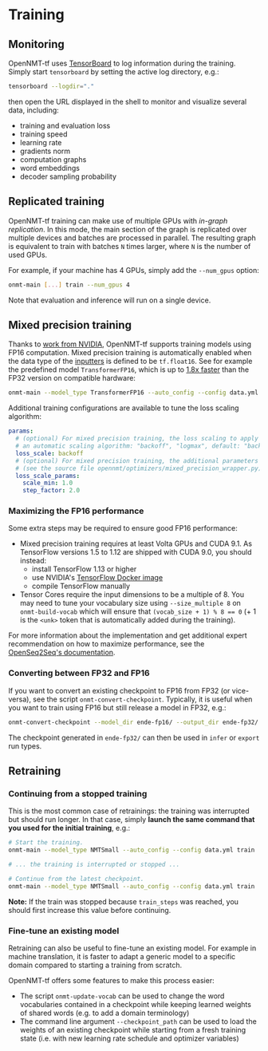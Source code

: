 # Training

## Monitoring

OpenNMT-tf uses [TensorBoard](https://www.tensorflow.org/guide/summaries_and_tensorboard) to log information during the training. Simply start `tensorboard` by setting the active log directory, e.g.:

```bash
tensorboard --logdir="."
```

then open the URL displayed in the shell to monitor and visualize several data, including:

* training and evaluation loss
* training speed
* learning rate
* gradients norm
* computation graphs
* word embeddings
* decoder sampling probability

## Replicated training

OpenNMT-tf training can make use of multiple GPUs with *in-graph replication*. In this mode, the main section of the graph is replicated over multiple devices and batches are processed in parallel. The resulting graph is equivalent to train with batches `N` times larger, where `N` is the number of used GPUs.

For example, if your machine has 4 GPUs, simply add the `--num_gpus` option:

```bash
onmt-main [...] train --num_gpus 4
```

Note that evaluation and inference will run on a single device.

## Mixed precision training

Thanks to [work from NVIDIA](https://github.com/NVIDIA/OpenSeq2Seq), OpenNMT-tf supports training models using FP16 computation. Mixed precision training is automatically enabled when the data type of the [inputters](package/opennmt.inputters.inputter.html) is defined to be `tf.float16`. See for example the predefined model `TransformerFP16`, which is up to [1.8x faster](https://github.com/OpenNMT/OpenNMT-tf/pull/211#issuecomment-455605090) than the FP32 version on compatible hardware:

```bash
onmt-main --model_type TransformerFP16 --auto_config --config data.yml train
```

Additional training configurations are available to tune the loss scaling algorithm:

```yaml
params:
  # (optional) For mixed precision training, the loss scaling to apply (a constant value or
  # an automatic scaling algorithm: "backoff", "logmax", default: "backoff")
  loss_scale: backoff
  # (optional) For mixed precision training, the additional parameters to pass the loss scale
  # (see the source file opennmt/optimizers/mixed_precision_wrapper.py).
  loss_scale_params:
    scale_min: 1.0
    step_factor: 2.0
```

### Maximizing the FP16 performance

Some extra steps may be required to ensure good FP16 performance:

* Mixed precision training requires at least Volta GPUs and CUDA 9.1. As TensorFlow versions 1.5 to 1.12 are shipped with CUDA 9.0, you should instead:
  * install TensorFlow 1.13 or higher
  * use NVIDIA's [TensorFlow Docker image](https://docs.nvidia.com/deeplearning/dgx/tensorflow-release-notes/running.html)
  * compile TensorFlow manually
* Tensor Cores require the input dimensions to be a multiple of 8. You may need to tune your vocabulary size using `--size_multiple 8` on `onmt-build-vocab` which will ensure that `(vocab_size + 1) % 8 == 0` (+ 1 is the `<unk>` token that is automatically added during the training).

For more information about the implementation and get additional expert recommendation on how to maximize performance, see the [OpenSeq2Seq's documentation](https://nvidia.github.io/OpenSeq2Seq/html/mixed-precision.html).

### Converting between FP32 and FP16

If you want to convert an existing checkpoint to FP16 from FP32 (or vice-versa), see the script `onmt-convert-checkpoint`. Typically, it is useful when you want to train using FP16 but still release a model in FP32, e.g.:

```bash
onmt-convert-checkpoint --model_dir ende-fp16/ --output_dir ende-fp32/ --target_dtype float32
```

The checkpoint generated in `ende-fp32/` can then be used in `infer` or `export` run types.

## Retraining

### Continuing from a stopped training

This is the most common case of retrainings: the training was interrupted but should run longer. In that case, simply **launch the same command that you used for the initial training**, e.g.:

```bash
# Start the training.
onmt-main --model_type NMTSmall --auto_config --config data.yml train

# ... the training is interrupted or stopped ...

# Continue from the latest checkpoint.
onmt-main --model_type NMTSmall --auto_config --config data.yml train
```

**Note:** If the train was stopped because `train_steps` was reached, you should first increase this value before continuing.

### Fine-tune an existing model

Retraining can also be useful to fine-tune an existing model. For example in machine translation, it is faster to adapt a generic model to a specific domain compared to starting a training from scratch.

OpenNMT-tf offers some features to make this process easier:

* The script `onmt-update-vocab` can be used to change the word vocabularies contained in a checkpoint while keeping learned weights of shared words (e.g. to add a domain terminology)
* The command line argument `--checkpoint_path` can be used to load the weights of an existing checkpoint while starting from a fresh training state (i.e. with new learning rate schedule and optimizer variables)
